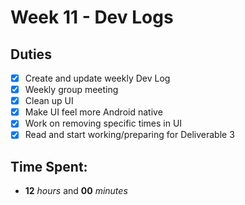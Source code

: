 # Week 11 - Dev Logs

## Duties
 - [X] Create and update weekly Dev Log
 - [X] Weekly group meeting
 - [X] Clean up UI
 - [X] Make UI feel more Android native
 - [X] Work on removing specific times in UI
 - [X] Read and start working/preparing for Deliverable 3

## Time Spent:
* **12** _hours_ and **00** _minutes_
